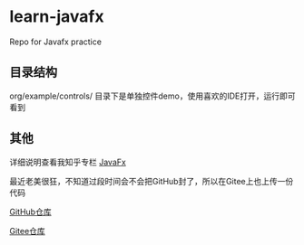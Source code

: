 # learn-javafx
Repo for Javafx practice

## 目录结构

org/example/controls/ 目录下是单独控件demo，使用喜欢的IDE打开，运行即可看到

## 其他

详细说明查看我知乎专栏 [JavaFx](https://zhuanlan.zhihu.com/c_1272922831727292416) 

最近老美很狂，不知道过段时间会不会把GitHub封了，所以在Gitee上也上传一份代码

[GitHub仓库](https://github.com/xuxiaocong/learn-javafx)

[Gitee仓库](https://gitee.com/XuXiaoCong/learn-javafx)